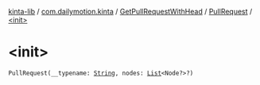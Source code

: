 [kinta-lib](../../../index.md) / [com.dailymotion.kinta](../../index.md) / [GetPullRequestWithHead](../index.md) / [PullRequest](index.md) / [&lt;init&gt;](./-init-.md)

# &lt;init&gt;

`PullRequest(__typename: `[`String`](https://kotlinlang.org/api/latest/jvm/stdlib/kotlin/-string/index.html)`, nodes: `[`List`](https://kotlinlang.org/api/latest/jvm/stdlib/kotlin.collections/-list/index.html)`<Node?>?)`